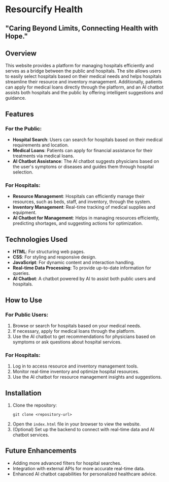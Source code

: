 # Resourcify Health

## "Caring Beyond Limits, Connecting Health with Hope."

## Overview

This website provides a platform for managing hospitals efficiently and serves as a bridge between the public and hospitals. The site allows users to easily select hospitals based on their medical needs and helps hospitals streamline their resource and inventory management. Additionally, patients can apply for medical loans directly through the platform, and an AI chatbot assists both hospitals and the public by offering intelligent suggestions and guidance.

## Features

### For the Public:
- **Hospital Search**: Users can search for hospitals based on their medical requirements and location.
- **Medical Loans**: Patients can apply for financial assistance for their treatments via medical loans.
- **AI Chatbot Assistance**: The AI chatbot suggests physicians based on the user's symptoms or diseases and guides them through hospital selection.

### For Hospitals:
- **Resource Management**: Hospitals can efficiently manage their resources, such as beds, staff, and inventory, through the system.
- **Inventory Management**: Real-time tracking of medical supplies and equipment.
- **AI Chatbot for Management**: Helps in managing resources efficiently, predicting shortages, and suggesting actions for optimization.

## Technologies Used
- **HTML**: For structuring web pages.
- **CSS**: For styling and responsive design.
- **JavaScript**: For dynamic content and interaction handling.
- **Real-time Data Processing**: To provide up-to-date information for queries.
- **AI Chatbot**: A chatbot powered by AI to assist both public users and hospitals.

## How to Use

### For Public Users:
1. Browse or search for hospitals based on your medical needs.
2. If necessary, apply for medical loans through the platform.
3. Use the AI chatbot to get recommendations for physicians based on symptoms or ask questions about hospital services.

### For Hospitals:
1. Log in to access resource and inventory management tools.
2. Monitor real-time inventory and optimize hospital resources.
3. Use the AI chatbot for resource management insights and suggestions.

## Installation
1. Clone the repository:
   ```
   git clone <repository-url>
   ```
2. Open the `index.html` file in your browser to view the website.
3. (Optional) Set up the backend to connect with real-time data and AI chatbot services.

## Future Enhancements
- Adding more advanced filters for hospital searches.
- Integration with external APIs for more accurate real-time data.
- Enhanced AI chatbot capabilities for personalized healthcare advice.
